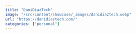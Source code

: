 ```yaml
---
title: "DaniDiazTech"
image: "/src/content/showcase/_images/danidiaztech.webp"
url: "https://danidiaztech.com/"
categories: ["personal"]
---
```

